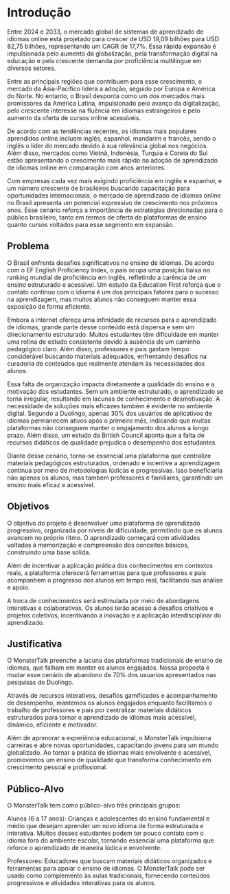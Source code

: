 # Introdução

Entre 2024 e 2033, o mercado global de sistemas de aprendizado de idiomas online está projetado para crescer de USD 19,09 bilhões para USD 82,75 bilhões, representando um CAGR de 17,7%. Essa rápida expansão é impulsionada pelo aumento da globalização, pela transformação digital na educação e pela crescente demanda por proficiência multilíngue em diversos setores.

Entre as principais regiões que contribuem para esse crescimento, o mercado da Ásia-Pacífico lidera a adoção, seguido por Europa e América do Norte. No entanto, o Brasil desponta como um dos mercados mais promissores da América Latina, impulsionado pelo avanço da digitalização, pelo crescente interesse na fluência em idiomas estrangeiros e pelo aumento da oferta de cursos online acessíveis.

De acordo com as tendências recentes, os idiomas mais populares aprendidos online incluem inglês, espanhol, mandarim e francês, sendo o inglês o líder do mercado devido à sua relevância global nos negócios. Além disso, mercados como Vietnã, Indonésia, Turquia e Coreia do Sul estão apresentando o crescimento mais rápido na adoção de aprendizado de idiomas online em comparação com anos anteriores.

Com empresas cada vez mais exigindo proficiência em inglês e espanhol, e um número crescente de brasileiros buscando capacitação para oportunidades internacionais, o mercado de aprendizado de idiomas online no Brasil apresenta um potencial expressivo de crescimento nos próximos anos. Esse cenário reforça a importância de estratégias direcionadas para o público brasileiro, tanto em termos de oferta de plataformas de ensino quanto cursos voltados para esse segmento em expansão.


## Problema

O Brasil enfrenta desafios significativos no ensino de idiomas. De acordo com o EF English Proficiency Index, o país ocupa uma posição baixa no ranking mundial de proficiência em inglês, refletindo a carência de um ensino estruturado e acessível. Um estudo da Education First reforça que o contato contínuo com o idioma é um dos principais fatores para o sucesso na aprendizagem, mas muitos alunos não conseguem manter essa exposição de forma eficiente.

Embora a internet ofereça uma infinidade de recursos para o aprendizado de idiomas, grande parte desse conteúdo está dispersa e sem um direcionamento estruturado. Muitos estudantes têm dificuldade em manter uma rotina de estudo consistente devido à ausência de um caminho pedagógico claro. Além disso, professores e pais gastam tempo considerável buscando materiais adequados, enfrentando desafios na curadoria de conteúdos que realmente atendam às necessidades dos alunos.

Essa falta de organização impacta diretamente a qualidade do ensino e a motivação dos estudantes. Sem um ambiente estruturado, o aprendizado se torna irregular, resultando em lacunas de conhecimento e desmotivação. A necessidade de soluções mais eficazes também é evidente no ambiente digital. Segundo a Duolingo, apenas 30% dos usuários de aplicativos de idiomas permanecem ativos após o primeiro mês, indicando que muitas plataformas não conseguem manter o engajamento dos alunos a longo prazo. Além disso, um estudo da British Council aponta que a falta de recursos didáticos de qualidade prejudica o desempenho dos estudantes.

Diante desse cenário, torna-se essencial uma plataforma que centralize materiais pedagógicos estruturados, ordenado e incentive a aprendizagem contínua por meio de metodologias lúdicas e progressivas. Isso beneficiaria não apenas os alunos, mas também professores e familiares, garantindo um ensino mais eficaz e acessível.

## Objetivos

O objetivo do projeto é desenvolver uma plataforma de aprendizado progressivo, organizada por níveis de dificuldade, permitindo que os alunos avancem no próprio ritmo. O aprendizado começará com atividades voltadas à memorização e compreensão dos conceitos básicos, construindo uma base sólida.

Além de incentivar a aplicação prática dos conhecimentos em contextos reais, a plataforma oferecerá ferramentas para que professores e pais acompanhem o progresso dos alunos em tempo real, facilitando sua análise e apoio.

A troca de conhecimentos será estimulada por meio de abordagens interativas e colaborativas. Os alunos terão acesso a desafios criativos e projetos coletivos, incentivando a inovação e a aplicação interdisciplinar do aprendizado.

## Justificativa

O MonsterTalk preenche a lacuna das plataformas tradicionais de ensino de idiomas, que falham em manter os alunos engajados. Nossa proposta é mudar esse cenário de abandono de 70% dos usuarios apresentados nas pesquisas do Duolingo.

Através de recursos interativos, desafios gamificados e acompanhamento de desempenho, mantemos os alunos engajados enquanto facilitamos o trabalho de professores e pais por centralizar materiais didáticos estruturados para tornar o aprendizado de idiomas mais acessível, dinâmico, eficiente e motivador.

Além de aprimorar a experiência educacional, o MonsterTalk impulsiona carreiras e abre novas oportunidades, capacitando jovens para um mundo globalizado. Ao tornar a prática de idiomas mais envolvente e acessível, promovemos um ensino de qualidade que transforma conhecimento em crescimento pessoal e profissional.

## Público-Alvo

O MonsterTalk tem como público-alvo três principais grupos:

Alunos (6 a 17 anos): Crianças e adolescentes do ensino fundamental e médio que desejam aprender um novo idioma de forma estruturada e interativa. Muitos desses estudantes podem ter pouco contato com o idioma fora do ambiente escolar, tornando essencial uma plataforma que reforce o aprendizado de maneira lúdica e envolvente.

Professores: Educadores que buscam materiais didáticos organizados e ferramentas para apoiar o ensino de idiomas. O MonsterTalk pode ser usado como complemento às aulas tradicionais, fornecendo conteúdos progressivos e atividades interativas para os alunos.


